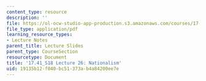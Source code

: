 ```yaml
---
content_type: resource
description: ''
file: https://ol-ocw-studio-app-production.s3.amazonaws.com/courses/17-41-introduction-to-international-relations-spring-2018/19135b12f040bc51373ab4a84200ee7e_MIT17_41S18_lec26.pdf
file_type: application/pdf
learning_resource_types:
- Lecture Notes
parent_title: Lecture Slides
parent_type: CourseSection
resourcetype: Document
title: '17.41_S18 Lecture 26: Nationalism'
uid: 19135b12-f040-bc51-373a-b4a84200ee7e
---
```

